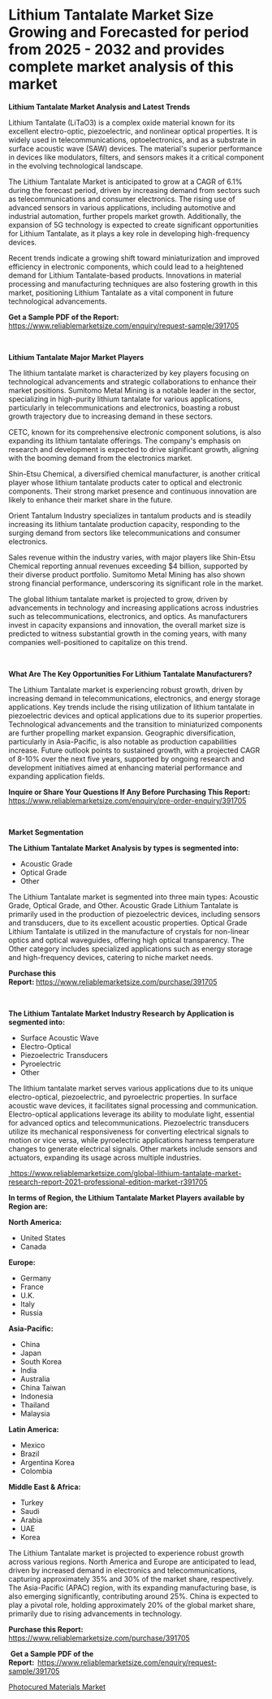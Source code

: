 <p><h1>Lithium Tantalate Market Size Growing and Forecasted for period from 2025 - 2032 and provides complete market analysis of this market</h1></p><p><strong>Lithium Tantalate Market Analysis and Latest Trends</strong></p>
<p><p>Lithium Tantalate (LiTaO3) is a complex oxide material known for its excellent electro-optic, piezoelectric, and nonlinear optical properties. It is widely used in telecommunications, optoelectronics, and as a substrate in surface acoustic wave (SAW) devices. The material's superior performance in devices like modulators, filters, and sensors makes it a critical component in the evolving technological landscape.</p><p>The Lithium Tantalate Market is anticipated to grow at a CAGR of 6.1% during the forecast period, driven by increasing demand from sectors such as telecommunications and consumer electronics. The rising use of advanced sensors in various applications, including automotive and industrial automation, further propels market growth. Additionally, the expansion of 5G technology is expected to create significant opportunities for Lithium Tantalate, as it plays a key role in developing high-frequency devices. </p><p>Recent trends indicate a growing shift toward miniaturization and improved efficiency in electronic components, which could lead to a heightened demand for Lithium Tantalate-based products. Innovations in material processing and manufacturing techniques are also fostering growth in this market, positioning Lithium Tantalate as a vital component in future technological advancements.</p></p>
<p><strong>Get a Sample PDF of the Report:&nbsp;</strong> <a href="https://www.reliablemarketsize.com/enquiry/request-sample/391705?utm_campaign=1836&utm_medium=2&utm_source=Github&utm_content=ia&utm_term=16012025&utm_id=lithium-tantalate">https://www.reliablemarketsize.com/enquiry/request-sample/391705</a></p>
<p>&nbsp;</p>
<p><strong>Lithium Tantalate Major Market Players</strong></p>
<p><p>The lithium tantalate market is characterized by key players focusing on technological advancements and strategic collaborations to enhance their market positions. Sumitomo Metal Mining is a notable leader in the sector, specializing in high-purity lithium tantalate for various applications, particularly in telecommunications and electronics, boasting a robust growth trajectory due to increasing demand in these sectors.</p><p>CETC, known for its comprehensive electronic component solutions, is also expanding its lithium tantalate offerings. The company's emphasis on research and development is expected to drive significant growth, aligning with the booming demand from the electronics market.</p><p>Shin-Etsu Chemical, a diversified chemical manufacturer, is another critical player whose lithium tantalate products cater to optical and electronic components. Their strong market presence and continuous innovation are likely to enhance their market share in the future.</p><p>Orient Tantalum Industry specializes in tantalum products and is steadily increasing its lithium tantalate production capacity, responding to the surging demand from sectors like telecommunications and consumer electronics.</p><p>Sales revenue within the industry varies, with major players like Shin-Etsu Chemical reporting annual revenues exceeding $4 billion, supported by their diverse product portfolio. Sumitomo Metal Mining has also shown strong financial performance, underscoring its significant role in the market. </p><p>The global lithium tantalate market is projected to grow, driven by advancements in technology and increasing applications across industries such as telecommunications, electronics, and optics. As manufacturers invest in capacity expansions and innovation, the overall market size is predicted to witness substantial growth in the coming years, with many companies well-positioned to capitalize on this trend.</p></p>
<p>&nbsp;</p>
<p><strong>What Are The Key Opportunities For Lithium Tantalate Manufacturers?</strong></p>
<p><p>The Lithium Tantalate market is experiencing robust growth, driven by increasing demand in telecommunications, electronics, and energy storage applications. Key trends include the rising utilization of lithium tantalate in piezoelectric devices and optical applications due to its superior properties. Technological advancements and the transition to miniaturized components are further propelling market expansion. Geographic diversification, particularly in Asia-Pacific, is also notable as production capabilities increase. Future outlook points to sustained growth, with a projected CAGR of 8-10% over the next five years, supported by ongoing research and development initiatives aimed at enhancing material performance and expanding application fields.</p></p>
<p><strong>Inquire or Share Your Questions If Any Before Purchasing This Report:</strong> <a href="https://www.reliablemarketsize.com/enquiry/pre-order-enquiry/391705?utm_campaign=1836&utm_medium=2&utm_source=Github&utm_content=ia&utm_term=16012025&utm_id=lithium-tantalate">https://www.reliablemarketsize.com/enquiry/pre-order-enquiry/391705</a></p>
<p>&nbsp;</p>
<p><strong>Market Segmentation</strong></p>
<p><strong>The Lithium Tantalate Market Analysis by types is segmented into:</strong></p>
<p><ul><li>Acoustic Grade</li><li>Optical Grade</li><li>Other</li></ul></p>
<p><p>The Lithium Tantalate market is segmented into three main types: Acoustic Grade, Optical Grade, and Other. Acoustic Grade Lithium Tantalate is primarily used in the production of piezoelectric devices, including sensors and transducers, due to its excellent acoustic properties. Optical Grade Lithium Tantalate is utilized in the manufacture of crystals for non-linear optics and optical waveguides, offering high optical transparency. The Other category includes specialized applications such as energy storage and high-frequency devices, catering to niche market needs.</p></p>
<p><strong>Purchase this Report:&nbsp;</strong><a href="https://www.reliablemarketsize.com/purchase/391705?utm_campaign=1836&utm_medium=2&utm_source=Github&utm_content=ia&utm_term=16012025&utm_id=lithium-tantalate">https://www.reliablemarketsize.com/purchase/391705</a></p>
<p>&nbsp;</p>
<p><strong>The Lithium Tantalate Market Industry Research by Application is segmented into:</strong></p>
<p><ul><li>Surface Acoustic Wave</li><li>Electro-Optical</li><li>Piezoelectric Transducers</li><li>Pyroelectric</li><li>Other</li></ul></p>
<p><p>The lithium tantalate market serves various applications due to its unique electro-optical, piezoelectric, and pyroelectric properties. In surface acoustic wave devices, it facilitates signal processing and communication. Electro-optical applications leverage its ability to modulate light, essential for advanced optics and telecommunications. Piezoelectric transducers utilize its mechanical responsiveness for converting electrical signals to motion or vice versa, while pyroelectric applications harness temperature changes to generate electrical signals. Other markets include sensors and actuators, expanding its usage across multiple industries.</p></p>
<p><a href="https://www.reliablemarketsize.com/global-lithium-tantalate-market-research-report-2021-professional-edition-market-r391705?utm_campaign=1836&utm_medium=2&utm_source=Github&utm_content=ia&utm_term=16012025&utm_id=lithium-tantalate">&nbsp;https://www.reliablemarketsize.com/global-lithium-tantalate-market-research-report-2021-professional-edition-market-r391705</a></p>
<p><strong>In terms of Region, the Lithium Tantalate Market Players available by Region are:</strong></p>
<p>
    <p> <strong> North America: </strong>
        <ul>
            <li>United States</li>
            <li>Canada</li>
        </ul>
        </p> 
    <p> <strong> Europe: </strong>
        <ul>
            <li>Germany</li>
            <li>France</li>
            <li>U.K.</li>
            <li>Italy</li>
            <li>Russia</li>
        </ul>
        </p> 
    <p> <strong> Asia-Pacific: </strong>
        <ul>
            <li>China</li>
            <li>Japan</li>
            <li>South Korea</li>
            <li>India</li>
            <li>Australia</li>
            <li>China Taiwan</li>
            <li>Indonesia</li>
            <li>Thailand</li>
            <li>Malaysia</li>
        </ul>
        </p> 
    <p> <strong> Latin America: </strong>
        <ul>
            <li>Mexico</li>
            <li>Brazil</li>
            <li>Argentina Korea</li>
            <li>Colombia</li>
        </ul>
        </p> 
    <p> <strong> Middle East & Africa: </strong>
        <ul>
            <li>Turkey</li>
            <li>Saudi</li>
            <li>Arabia</li>
            <li>UAE</li>
            <li>Korea</li>
        </ul>
    </p>
    </p>
<p><p>The Lithium Tantalate market is projected to experience robust growth across various regions. North America and Europe are anticipated to lead, driven by increased demand in electronics and telecommunications, capturing approximately 35% and 30% of the market share, respectively. The Asia-Pacific (APAC) region, with its expanding manufacturing base, is also emerging significantly, contributing around 25%. China is expected to play a pivotal role, holding approximately 20% of the global market share, primarily due to rising advancements in technology.</p></p>
<p><strong>Purchase this Report: </strong><a href="https://www.reliablemarketsize.com/purchase/391705?utm_campaign=1836&utm_medium=2&utm_source=Github&utm_content=ia&utm_term=16012025&utm_id=lithium-tantalate">https://www.reliablemarketsize.com/purchase/391705</a></p>
<p>&nbsp;<strong>Get a Sample PDF of the Report:&nbsp;&nbsp;</strong><a href="https://www.reliablemarketsize.com/enquiry/request-sample/391705?utm_campaign=1836&utm_medium=2&utm_source=Github&utm_content=ia&utm_term=16012025&utm_id=lithium-tantalate">https://www.reliablemarketsize.com/enquiry/request-sample/391705</a></p>
<p><strong></strong></p>
<p><p><a href="https://github.com/mabutironaldo/Market-Research-Report-List-6/blob/main/photocured-materials-market.md?utm_campaign=1836&utm_medium=2&utm_source=Github&utm_content=ia&utm_term=16012025&utm_id=lithium-tantalate">Photocured Materials Market</a></p></p>